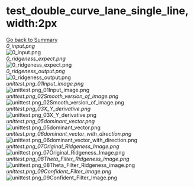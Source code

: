 # test_double_curve_lane_single_line, width:2px  
[Go back to Summary](../summary.md)  
*0_input.png*  
![0_input.png](./data/0_input.png)  
*0_ridgeness_expect.png*  
![0_ridgeness_expect.png](./data/0_ridgeness_expect.png)  
*0_ridgeness_output.png*  
![0_ridgeness_output.png](./data/0_ridgeness_output.png)  
*unittest.png_01Input_image.png*  
![unittest.png_01Input_image.png](./data/unittest.png_01Input_image.png)  
*unittest.png_02Smooth_version_of_image.png*  
![unittest.png_02Smooth_version_of_image.png](./data/unittest.png_02Smooth_version_of_image.png)  
*unittest.png_03X_Y_derivative.png*  
![unittest.png_03X_Y_derivative.png](./data/unittest.png_03X_Y_derivative.png)  
*unittest.png_05dominant_vector.png*  
![unittest.png_05dominant_vector.png](./data/unittest.png_05dominant_vector.png)  
*unittest.png_06dominant_vector_with_direction.png*  
![unittest.png_06dominant_vector_with_direction.png](./data/unittest.png_06dominant_vector_with_direction.png)  
*unittest.png_07Original_Ridgeness_Image.png*  
![unittest.png_07Original_Ridgeness_Image.png](./data/unittest.png_07Original_Ridgeness_Image.png)  
*unittest.png_08Theta_Filter_Ridgeness_image.png*  
![unittest.png_08Theta_Filter_Ridgeness_image.png](./data/unittest.png_08Theta_Filter_Ridgeness_image.png)  
*unittest.png_09Confident_Filter_Image.png*  
![unittest.png_09Confident_Filter_Image.png](./data/unittest.png_09Confident_Filter_Image.png)  
